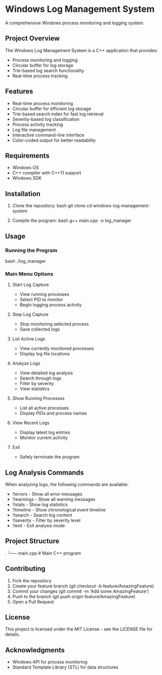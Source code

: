 # Windows Log Management System

A comprehensive Windows process monitoring and logging system.

## Project Overview

The Windows Log Management System is a C++ application that provides:
- Process monitoring and logging
- Circular buffer for log storage
- Trie-based log search functionality
- Real-time process tracking

## Features

- Real-time process monitoring
- Circular buffer for efficient log storage
- Trie-based search index for fast log retrieval
- Severity-based log classification
- Process activity tracking
- Log file management
- Interactive command-line interface
- Color-coded output for better readability

## Requirements

- Windows OS
- C++ compiler with C++11 support
- Windows SDK

## Installation

1. Clone the repository:
bash
git clone <repository-url>
cd windows-log-management-system


2. Compile the program:
bash
g++ main.cpp -o log_manager


## Usage

### Running the Program
bash
./log_manager


### Main Menu Options
1. Start Log Capture
   - View running processes
   - Select PID to monitor
   - Begin logging process activity

2. Stop Log Capture
   - Stop monitoring selected process
   - Save collected logs

3. List Active Logs
   - View currently monitored processes
   - Display log file locations

4. Analyze Logs
   - View detailed log analysis
   - Search through logs
   - Filter by severity
   - View statistics

5. Show Running Processes
   - List all active processes
   - Display PIDs and process names

6. View Recent Logs
   - Display latest log entries
   - Monitor current activity

7. Exit
   - Safely terminate the program

## Log Analysis Commands

When analyzing logs, the following commands are available:
- !!errors - Show all error messages
- !!warnings - Show all warning messages
- !!stats - Show log statistics
- !!timeline - Show chronological event timeline
- !!search <query> - Search log content
- !!severity <level> - Filter by severity level
- !!exit - Exit analysis mode

## Project Structure


.
└── main.cpp    # Main C++ program


## Contributing

1. Fork the repository
2. Create your feature branch (git checkout -b feature/AmazingFeature)
3. Commit your changes (git commit -m 'Add some AmazingFeature')
4. Push to the branch (git push origin feature/AmazingFeature)
5. Open a Pull Request

## License

This project is licensed under the MIT License - see the LICENSE file for details.

## Acknowledgments

- Windows API for process monitoring
- Standard Template Library (STL) for data structures
